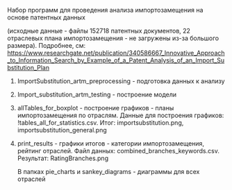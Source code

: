 Набор программ для проведения анализа импортозамещения на основе патентных данных

(исходные данные - файлы 152718 патентных документов, 22 отраслевых плана импортозамещения - не загружены из-за большого размера). 
Подробнее, см: https://www.researchgate.net/publication/340586667_Innovative_Approach_to_Information_Search_by_Example_of_a_Patent_Analysis_of_an_Import_Substitution_Plan

1. ImportSubstitution_artm_preprocessing - подготовка данных к анализу 

2. Import_substitution_artm_testing - построение модели

3. allTables_for_boxplot - построение графиков - планы импортозамещения по отраслям. Данные для построения графиков: !tables_all_for_statistics.csv. Итог: importsubstitution.png, importsubstitution_general.png

4. print_results - графики итогов - категории импортозамещения, рейтинг отраслей. Файл данных: combined_branches_keywords.csv. Результат: RatingBranches.png

    В папках pie_charts и sankey_diagrams - диаграммы для всех отраслей


